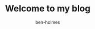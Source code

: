 ---
title: "Welcome to my blog"
author: ben-holmes # references `src/content/authors/ben-holmes.json`
pubDate: 01/01/01
description: Required
---